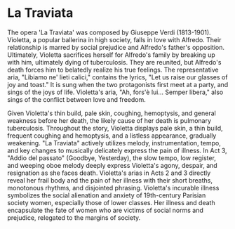# La Traviata

The opera 'La Traviata' was composed by Giuseppe Verdi (1813-1901). Violetta, a popular ballerina in high society, falls in love with Alfredo. Their relationship is marred by social prejudice and Alfredo's father's opposition. Ultimately, Violetta sacrifices herself for Alfredo's family by breaking up with him, ultimately dying of tuberculosis. They are reunited, but Alfredo's death forces him to belatedly realize his true feelings. The representative aria, "Libiamo ne' lieti calici," contains the lyrics, "Let us raise our glasses of joy and toast." It is sung when the two protagonists first meet at a party, and sings of the joys of life. Violetta's aria, "Ah, fors'è lui… Semper libera," also sings of the conflict between love and freedom.

Given Violetta's thin build, pale skin, coughing, hemoptysis, and general weakness before her death, the likely cause of her death is pulmonary tuberculosis. Throughout the story, Violetta displays pale skin, a thin build, frequent coughing and hemoptysis, and a listless appearance, gradually weakening. "La Traviata" actively utilizes melody, instrumentation, tempo, and key changes to musically delicately express the pain of illness. In Act 3, "Addio del passato" (Goodbye, Yesterday), the slow tempo, low register, and weeping oboe melody deeply express Violetta's agony, despair, and resignation as she faces death. Violetta's arias in Acts 2 and 3 directly reveal her frail body and the pain of her illness with their short breaths, monotonous rhythms, and disjointed phrasing. Violetta's incurable illness symbolizes the social alienation and anxiety of 19th-century Parisian society women, especially those of lower classes. Her illness and death encapsulate the fate of women who are victims of social norms and prejudice, relegated to the margins of society.
